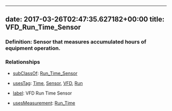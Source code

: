 
---
date: 2017-03-26T02:47:35.627182+00:00
title: VFD_Run_Time_Sensor
---
### Definition: Sensor that measures accumulated hours of equipment operation.

### Relationships

* [subClassOf](http://www.w3.org/2000/01/rdf-schema#subClassOf): [Run_Time_Sensor](https://brickschema.org/schema/1.0/Brick#Run_Time_Sensor)

* [usesTag](https://brickschema.org/schema/1.0/BrickFrame#usesTag): [Time](https://brickschema.org/schema/1.0/BrickTag#Time), [Sensor](https://brickschema.org/schema/1.0/BrickTag#Sensor), [VFD](https://brickschema.org/schema/1.0/BrickTag#VFD), [Run](https://brickschema.org/schema/1.0/BrickTag#Run)

* [label](http://www.w3.org/2000/01/rdf-schema#label): VFD Run Time Sensor

* [usesMeasurement](https://brickschema.org/schema/1.0/BrickFrame#usesMeasurement): [Run_Time](https://brickschema.org/schema/1.0/Brick#Run_Time)
